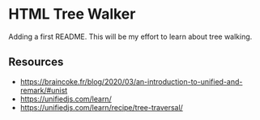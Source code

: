 # HTML Tree Walker
Adding a first README. This will be my effort to learn about tree walking.

## Resources
- https://braincoke.fr/blog/2020/03/an-introduction-to-unified-and-remark/#unist
- https://unifiedjs.com/learn/
- https://unifiedjs.com/learn/recipe/tree-traversal/

